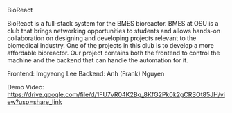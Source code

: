BioReact

BioReact is a full-stack system for the BMES bioreactor. BMES at OSU is a club that brings networking opportunities to students and allows hands-on collaboration on designing and developing projects relevant to the biomedical industry. One of the projects in this club is to develop a more affordable bioreactor. Our project contains both the frontend to control the machine and the backend that can handle the automation for it.

Frontend: Imgyeong Lee
Backend: Anh (Frank) Nguyen

Demo Video: https://drive.google.com/file/d/1FU7vR04K2Bq_8KfG2Pk0k2gCRSOt85JH/view?usp=share_link
